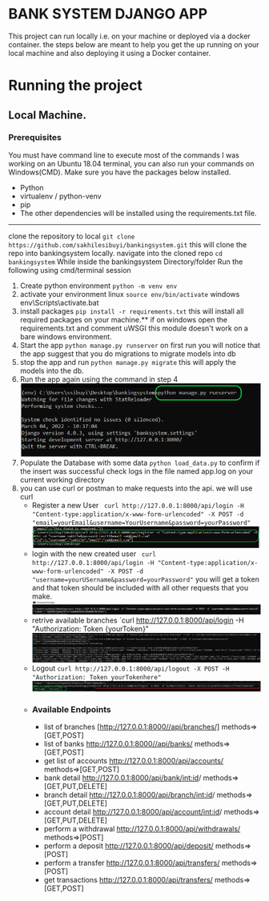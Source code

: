 # BANK SYSTEM DJANGO APP
This project can run locally i.e. on your machine or deployed via a docker container. the steps below are meant to help you get the up running on your local machine and also deploying it using a Docker container.

#  Running the project
## Local Machine.
### Prerequisites
You must have command line to execute most of the commands I was working on an Ubuntu 18.04 terminal, you can also run your commands on Windows(CMD).
Make sure you have the packages below installed.
 - Python
 - virtualenv / python-venv
 - pip
 - The other dependencies will be installed using the requirements.txt file.
 ---
 clone the repository to local `git clone https://github.com/sakhilesibuyi/bankingsystem.git` this will clone the repo into bankingsystem locally.
 navigate into the cloned repo `cd bankingsystem` 
 While inside the bankingsystem Directory/folder Run the following using cmd/terminal session
 1. Create python environment `python -m venv env`
 2. activate your environment linux `source env/bin/activate` windows env\Scripts\activate.bat
 3. install packages `pip install -r requirements.txt` this will install all required packages on your machine.** if on windows open the requirements.txt and comment uWSGI this   module doesn't work on a bare windows environment. 
 4. Start the app `python manage.py runserver` on first run you will notice that the app suggest that you do migrations to migrate models into db
 5. stop the app and run `python manage.py migrate` this will apply the models into the db.
 6. Run the app again using the command in step 4
 ![run app](images/run_app_after_migrate.png)
 7. Populate the Database with some data `python load_data.py` to confirm if the insert was successful check logs in the file named app.log on your current working directory
 8. you can use curl or postman to make requests into the api. we will use curl
    - Register a new User ` curl http://127.0.0.1:8000/api/login -H "Content-type:application/x-www-form-urlencoded" -X POST -d "email=yourEmail&username=YourUsername&password=yourPassword"`
    ![Register user](images/new_user.png)
    - login with the new created user ` curl http://127.0.0.1:8000/api/login -H "Content-type:application/x-www-form-urlencoded" -X POST -d "username=yourUSername&password=yourPassword"` you will get a token and that token should be included with all other requests that you make.
    ![Login](images/login.PNG)
    - retrive available branches `curl http://127.0.0.1:8000/api/login -H "Authorization: Token {yourToken}"
    ![Branches](images/branches.PNG)
    - Logout `curl http://127.0.0.1:8000/api/logout -X POST -H "Authorization: Token yourTokenhere"`
    ![LOGOUT](images/logout.png)
    - ### Available Endpoints
      * list of branches  [http://127.0.0.1:8000//api/branches/]   methods=>[GET,POST]
      * list of banks http://127.0.0.1:8000//api/banks/  methods=>[GET,POST]
      * get list of accounts http://127.0.0.1:8000/api/accounts/  methods=>[GET,POST]
      * bank detail http://127.0.0.1:8000/api/bank/<int:id>/  methods=>[GET,PUT,DELETE]
      * branch detail http://127.0.0.1:8000/api/branch/<int:id>/   methods=>[GET,PUT,DELETE]
      * account detail http://127.0.0.1:8000/api/account/<int:id>/   methods=>[GET,PUT,DELETE]
      * perform a withdrawal http://127.0.0.1:8000/api/withdrawals/  methods=>[POST]
      * perform a deposit http://127.0.0.1:8000/api/deposit/ methods=>[POST]
      * perform a transfer http://127.0.0.1:8000/api/transfers/ methods=>[POST]
      * get transactions http://127.0.0.1:8000/api/transfers/ methods=>[GET,POST]
